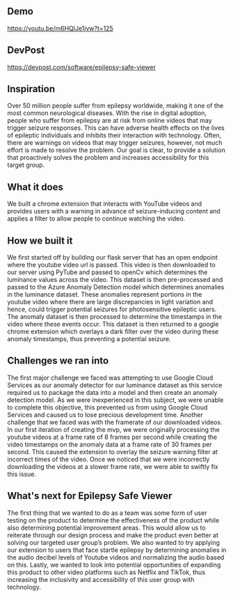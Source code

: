 ## Demo
https://youtu.be/m6HQlJe1jvw?t=125

## DevPost
https://devpost.com/software/epilepsy-safe-viewer

## Inspiration
Over 50 million people suffer from epilepsy worldwide, making it one of the most common neurological diseases. With the rise in digital adoption, people who suffer from epilepsy are at risk from online videos that may trigger seizure responses. This can have adverse health effects on the lives of epileptic individuals and inhibits their interaction with technology. Often, there are warnings on videos that may trigger seizures, however, not much effort is made to resolve the problem. Our goal is clear, to provide a solution that proactively solves the problem and increases accessibility for this target group. 

## What it does
We built a chrome extension that interacts with YouTube videos and provides users with a warning in advance of seizure-inducing content and applies a filter to allow people to continue watching the video.

## How we built it
We first started off by building our flask server that has an open endpoint where the youtube video url is passed. This video is then downloaded to our server using PyTube and passed to openCv which determines the luminance values across the video. This dataset is then pre-processed and passed to the Azure Anomaly Detection model which determines anomalies in the luminance dataset. These anomalies represent portions in the youtube video where there are large discrepancies in light variation and hence, could trigger potential seizures for photosensitive epileptic users. The anomaly dataset is then processed to determine the timestamps in the video where these events occur. This dataset is then returned to a google chrome extension which overlays a dark filter over the video during these anomaly timestamps, thus preventing a potential seizure.

## Challenges we ran into
The first major challenge we faced was attempting to use Google Cloud Services as our anomaly detector for our luminance dataset as this service required us to package the data into a model and then create an anomaly detection model. As we were inexperienced in this subject, we were unable to complete this objective, this prevented us from using Google Cloud Services and caused us to lose precious development time. Another challenge that we faced was with the framerate of our downloaded videos. In our first iteration of creating the mvp, we were originally processing the youtube videos at a frame rate of 8 frames per second while creating the video timestamps on the anomaly data at a frame rate of 30 frames per second. This caused the extension to overlay the seizure warning filter at incorrect times of the video. Once we noticed that we were incorrectly downloading the videos at a slower frame rate, we were able to swiftly fix this issue.

## What's next for Epilepsy Safe Viewer
The first thing that we wanted to do as a team was some form of user testing on the product to determine the effectiveness of the product while also determining potential improvement areas. This would allow us to reiterate through our design process and make the product even better at solving our targeted user group’s problem. We also wanted to try applying our extension to users that face startle epilepsy by determining anomalies in the audio decibel levels of Youtube videos and normalizing the audio based on this. Lastly, we wanted to look into potential opportunities of expanding this product to other video platforms such as Netflix and TikTok, thus increasing the inclusivity and accessibility of this user group with technology.
